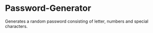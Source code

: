 # Password-Generator
Generates a random password consisting of letter, numbers and special characters.

